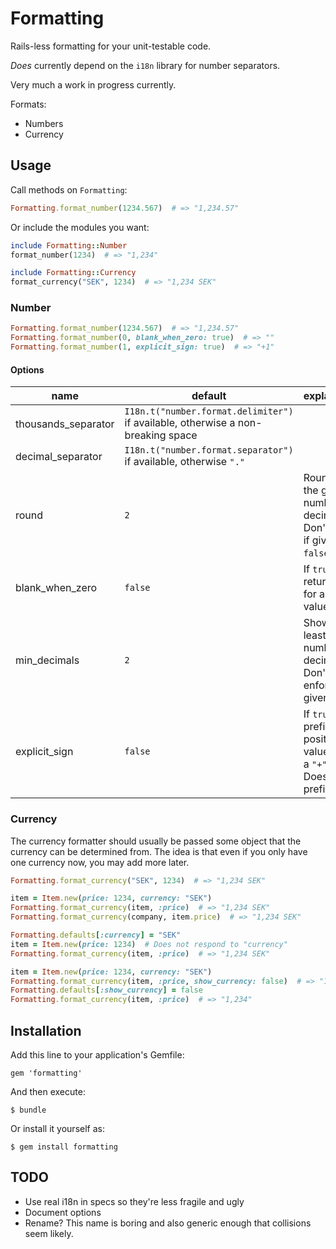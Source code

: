 # Formatting

Rails-less formatting for your unit-testable code.

*Does* currently depend on the `i18n` library for number separators.

Very much a work in progress currently.

Formats:
  * Numbers
  * Currency


## Usage

Call methods on `Formatting`:

``` ruby
Formatting.format_number(1234.567)  # => "1,234.57"
```

Or include the modules you want:

``` ruby
include Formatting::Number
format_number(1234)  # => "1,234"

include Formatting::Currency
format_currency("SEK", 1234)  # => "1,234 SEK"
```


### Number

``` ruby
Formatting.format_number(1234.567)  # => "1,234.57"
Formatting.format_number(0, blank_when_zero: true)  # => ""
Formatting.format_number(1, explicit_sign: true)  # => "+1"
```

#### Options

name                | default                                                                          | explanation
--------------------|----------------------------------------------------------------------------------|------------
thousands_separator | `I18n.t("number.format.delimiter")` if available, otherwise a non-breaking space |
decimal_separator   | `I18n.t("number.format.separator")` if available, otherwise `"."`                |
round               | `2`                                                                              | Round to the given number of decimals. Don't round if given `false`.
blank_when_zero     | `false`                                                                          | If `true`, returns `""` for a zero value.
min_decimals        | `2`                                                                              | Show at least that number of decimals. Don't enforce if given `false`.
explicit_sign       | `false`                                                                          | If `true`, prefixes positive values with a `"+"`. Doesn't prefix `0`.


### Currency

The currency formatter should usually be passed some object that
the currency can be determined from. The idea is that even if you
only have one currency now, you may add more later.

``` ruby
Formatting.format_currency("SEK", 1234)  # => "1,234 SEK"

item = Item.new(price: 1234, currency: "SEK")
Formatting.format_currency(item, :price)  # => "1,234 SEK"
Formatting.format_currency(company, item.price)  # => "1,234 SEK"

Formatting.defaults[:currency] = "SEK"
item = Item.new(price: 1234)  # Does not respond to "currency"
Formatting.format_currency(item, :price)  # => "1,234 SEK"

item = Item.new(price: 1234, currency: "SEK")
Formatting.format_currency(item, :price, show_currency: false)  # => "1,234"
Formatting.defaults[:show_currency] = false
Formatting.format_currency(item, :price)  # => "1,234"
```


## Installation

Add this line to your application's Gemfile:

    gem 'formatting'

And then execute:

    $ bundle

Or install it yourself as:

    $ gem install formatting


## TODO

* Use real i18n in specs so they're less fragile and ugly
* Document options
* Rename? This name is boring and also generic enough that collisions seem likely.
